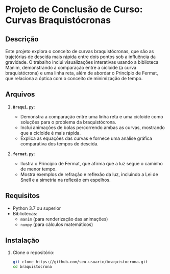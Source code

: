 # Projeto de Conclusão de Curso: Curvas Braquistócronas

## Descrição
Este projeto explora o conceito de curvas braquistócronas, que são as trajetórias de descida mais rápida entre dois pontos sob a influência da gravidade. O trabalho inclui visualizações interativas usando a biblioteca Manim, demonstrando a comparação entre a cicloide (a curva braquistócrona) e uma linha reta, além de abordar o Princípio de Fermat, que relaciona a óptica com o conceito de minimização de tempo.

## Arquivos
1. **`Braqui.py`**:  
   - Demonstra a comparação entre uma linha reta e uma cicloide como soluções para o problema da braquistócrona.
   - Inclui animações de bolas percorrendo ambas as curvas, mostrando que a cicloide é mais rápida.
   - Explica as equações das curvas e fornece uma análise gráfica comparativa dos tempos de descida.

2. **`fermat.py`**:  
   - Ilustra o Princípio de Fermat, que afirma que a luz segue o caminho de menor tempo.
   - Mostra exemplos de refração e reflexão da luz, incluindo a Lei de Snell e a simetria na reflexão em espelhos.

## Requisitos
- Python 3.7 ou superior
- Bibliotecas:
  - `manim` (para renderização das animações)
  - `numpy` (para cálculos matemáticos)

## Instalação
1. Clone o repositório:
   ```bash
   git clone https://github.com/seu-usuario/braquistocrona.git
   cd braquistocrona
